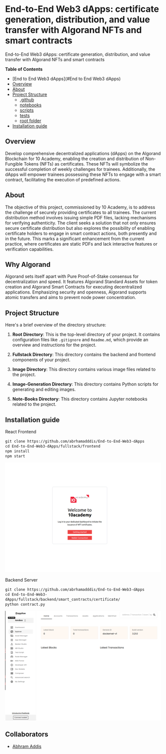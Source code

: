  # End-to-End Web3 dApps: certificate generation, distribution, and value transfer with Algorand NFTs and smart contracts

 End-to-End Web3 dApps: certificate generation, distribution, and value transfer with Algorand NFTs and smart contracts

 **Table of Contents**
 - [End to End Web3 dApps](#End to End Web3 dApps)
  - [Overview](#overview)
  - [About](#about)
  - [Project Structure](#project-structure)
    - [.github](#.github)
    - [notebooks](#notebooks)
    - [scripts](#scripts)
    - [tests](#tests)
    - [root folder](#root-folder)
  - [Installation guide](#Installation-guide)

  ## Overview

Develop comprehensive decentralized applications (dApps) on the Algorand Blockchain for 10 Academy, enabling the creation and distribution of Non-Fungible Tokens (NFTs) as certificates. These NFTs will symbolize the successful completion of weekly challenges for trainees. Additionally, the dApps will empower trainees possessing these NFTs to engage with a smart contract, facilitating the execution of predefined actions.

## About

The objective of this project, commissioned by 10 Academy, is to address the challenge of securely providing certificates to all trainees. The current distribution method involves issuing simple PDF files, lacking mechanisms for verifying authenticity. The client seeks a solution that not only ensures secure certificate distribution but also explores the possibility of enabling certificate holders to engage in smart contract actions, both presently and in the future. This marks a significant enhancement from the current practice, where certificates are static PDFs and lack interactive features or verification capabilities.

## Why Algorand

Algorand sets itself apart with Pure Proof-of-Stake consensus for decentralization and speed. It features Algorand Standard Assets for token creation and Algorand Smart Contracts for executing decentralized applications. Emphasizing security and openness, Algorand supports atomic transfers and aims to prevent node power concentration.

## Project Structure

Here's a brief overview of the directory structure:

1. **Root Directory**: This is the top-level directory of your project. It contains configuration files like `.gitignore` and `Readme.md`, which provide an overview and instructions for the project.

2. **Fullstack Directory**: This directory contains the backend and frontend components of your project.

3. **Image Directory**: This directory contains various image files related to the project.

4. **Image-Generation Directory**: This directory contains Python scripts for generating and editing images.

5. **Note-Books Directory**: This directory contains Jupyter notebooks related to the project.

## Installation guide

React Frontend
```
git clone https://github.com/abrhamadddis/End-to-End-Web3-dApps
cd End-to-End-Web3-dApps/fullstack/frontend
npm install
npm start
```

![Alt text](./image/front_end.png?raw=true "front end")

Backend Server
```
git clone https://github.com/abrhamadddis/End-to-End-Web3-dApps
cd End-to-End-Web3-dApps/fullstack/backend/smart_contracts/certificate/
python contract.py 
```

![Alt text](./image/dappflow.png?raw=true "Back end")

## Collaborators

- [Abhram Addis](https://github.com/abrhamadddis)
